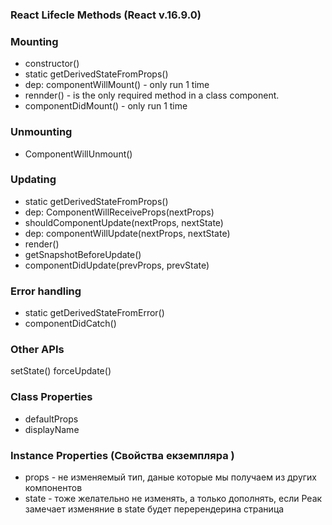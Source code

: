 
### React Lifecle Methods (React v.16.9.0) 

### Mounting 
- constructor()
- static getDerivedStateFromProps()
- dep: componentWillMount() - only run 1 time 
- rennder() - is the only required method in a class component.
- componentDidMount() - only run 1 time

### Unmounting 
- ComponentWillUnmount()

### Updating
- static getDerivedStateFromProps()
- dep: ComponentWillReceiveProps(nextProps)
- shouldComponentUpdate(nextProps, nextState)
- dep: componentWillUpdate(nextProps, nextState)
- render()
- getSnapshotBeforeUpdate()
- componentDidUpdate(prevProps, prevState)

### Error handling
- static getDerivedStateFromError()
- componentDidCatch()

### Other APIs
setState()
forceUpdate()

### Class Properties
- defaultProps
- displayName

### Instance Properties (Свойства екземпляра )
- props - не изменяемый тип, даные которые мы получаем из других компонентов
- state - тоже желательно не изменять, а только дополнять, если Реак замечает изменяние в state
	будет перерендерина страница
